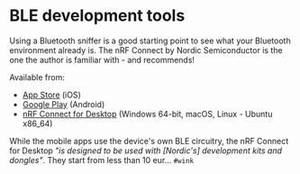 # BLE development tools

Using a Bluetooth sniffer is a good starting point to see what your Bluetooth environment already is. The nRF Connect by Nordic Semiconductor is the one the author is familiar with - and recommends!

<!-- tbd. image, e.g. a screen capture -->

Available from:

- [App Store](https://apps.apple.com/fi/app/nrf-connect-for-mobile/id1054362403) (iOS)
- [Google Play](https://play.google.com/store/apps/details?id=no.nordicsemi.android.mcp) (Android)
- [nRF Connect for Desktop](https://www.nordicsemi.com/Products/Development-tools/nRF-Connect-for-Desktop) (Windows 64-bit, macOS, Linux - Ubuntu x86_64)

<!-- editor's note
Windows 32-bit version is only at 4.x; others 5.2. Thus, omitting from the list.
-->

While the mobile apps use the device's own BLE circuitry, the nRF Connect for Desktop *"is designed to be used with [Nordic's] development kits and dongles"*. They start from less than 10 eur... `#wink`
